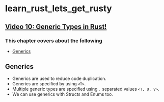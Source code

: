 # learn_rust_lets_get_rusty

## [Video 10: Generic Types in Rust!](https://www.youtube.com/watch?v=6rcTSxPJ6Bw&list=PLai5B987bZ9CoVR-QEIN9foz4QCJ0H2Y8&index=10)

### This chapter covers about the following

- [Generics](#generics)

## Generics

- Generics are used to reduce code duplication.
- Generics are specified by using `<T>`.
- Multiple generic types are specified using `,` separated values `<T, U, V>`.
- We can use generics with Structs and Enums too.
